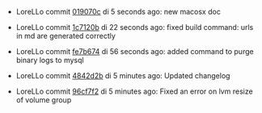 * LoreLLo commit [019070c](https://github.com/lorello/lorello.github.io/commit/019070c7c6369a2c27550c62bf9d0eea2840de57) di 5 seconds ago: new macosx doc

* LoreLLo commit [1c7120b](https://github.com/lorello/lorello.github.io/commit/1c7120b7d2dd3dbca3f6597deee5f33ab545ea91) di 22 seconds ago: fixed build command: urls in md are generated correctly

* LoreLLo commit [fe7b674](https://github.com/lorello/lorello.github.io/commit/fe7b67418291a622d2fced99ff0a56c2e8c34b2f) di 56 seconds ago: added command to purge binary logs to mysql

* LoreLLo commit [4842d2b](https://github.com/lorello/lorello.github.io/commit/4842d2be0818cf93185c9c77b78d5e968477de08) di 5 minutes ago: Updated changelog

* LoreLLo commit [96cf7f2](https://github.com/lorello/lorello.github.io/commit/96cf7f2cada2cbea493229aca56ba94cc07b84db) di 5 minutes ago: Fixed an error on lvm resize of volume group
